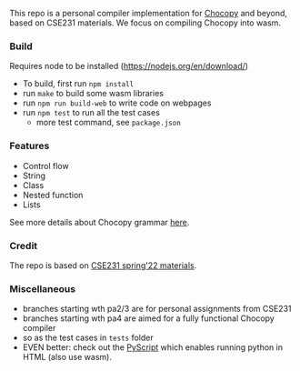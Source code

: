 This repo is a personal compiler implementation for [Chocopy](https://chocopy.org/) and beyond, based on CSE231 materials. We focus on compiling Chocopy into wasm. 

### Build
Requires node to be installed (https://nodejs.org/en/download/)
- To build, first run `npm install`
- run `make` to build some wasm libraries
- run `npm run build-web` to write code on webpages
- run `npm test` to run all the test cases
  - more test command, see `package.json` 

### Features
- Control flow 
- String
- Class
- Nested function
- Lists

See more details about Chocopy grammar [here](https://chocopy.org/chocopy_language_reference.pdf).

### Credit

The repo is based on [CSE231 spring'22 materials](https://github.com/ucsd-cse231-s22).

### Miscellaneous

- branches starting wth pa2/3 are for personal assignments from CSE231
- branches starting wth pa4 are aimed for a fully functional Chocopy compiler
- so as the test cases in `tests` folder
- EVEN better: check out the [PyScript](https://pyscript.net/) which enables running python in HTML (also use wasm).

